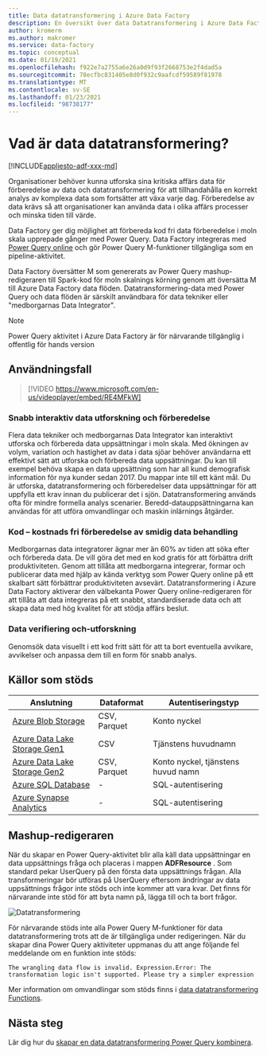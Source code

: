 ```yaml
---
title: Data datatransformering i Azure Data Factory
description: En översikt över data Datatransformering i Azure Data Factory
author: kromerm
ms.author: makromer
ms.service: data-factory
ms.topic: conceptual
ms.date: 01/19/2021
ms.openlocfilehash: f922e7a2755a6e26a0d9f93f2668753e2f4dad5a
ms.sourcegitcommit: 78ecfbc831405e8d0f932c9aafcdf59589f81978
ms.translationtype: MT
ms.contentlocale: sv-SE
ms.lasthandoff: 01/23/2021
ms.locfileid: "98738177"
---
```

# <a name="what-is-data-wrangling"></a>Vad är data datatransformering?

[!INCLUDE[appliesto-adf-xxx-md](includes/appliesto-adf-xxx-md.md)]

Organisationer behöver kunna utforska sina kritiska affärs data för förberedelse av data och datatransformering för att tillhandahålla en korrekt analys av komplexa data som fortsätter att växa varje dag. Förberedelse av data krävs så att organisationer kan använda data i olika affärs processer och minska tiden till värde.

Data Factory ger dig möjlighet att förbereda kod fri data förberedelse i moln skala upprepade gånger med Power Query. Data Factory integreras med [Power Query online](/power-query/) och gör Power Query M-funktioner tillgängliga som en pipeline-aktivitet.

Data Factory översätter M som genererats av Power Query mashup-redigeraren till Spark-kod för moln skalnings körning genom att översätta M till Azure Data Factory data flöden. Datatransformering-data med Power Query och data flöden är särskilt användbara för data tekniker eller "medborgarnas Data Integrator".

> [!NOTE]
> Power Query aktivitet i Azure Data Factory är för närvarande tillgänglig i offentlig för hands version

## <a name="use-cases"></a>Användningsfall

> [!VIDEO https://www.microsoft.com/en-us/videoplayer/embed/RE4MFkW]

### <a name="fast-interactive-data-exploration-and-preparation"></a>Snabb interaktiv data utforskning och förberedelse

Flera data tekniker och medborgarnas Data Integrator kan interaktivt utforska och förbereda data uppsättningar i moln skala. Med ökningen av volym, variation och hastighet av data i data sjöar behöver användarna ett effektivt sätt att utforska och förbereda data uppsättningar. Du kan till exempel behöva skapa en data uppsättning som har all kund demografisk information för nya kunder sedan 2017. Du mappar inte till ett känt mål. Du är utforska, datatransformering och förberedelser data uppsättningar för att uppfylla ett krav innan du publicerar det i sjön. Datatransformering används ofta för mindre formella analys scenarier. Beredd-datauppsättningarna kan användas för att utföra omvandlingar och maskin inlärnings åtgärder.

### <a name="code-free-agile-data-preparation"></a>Kod – kostnads fri förberedelse av smidig data behandling

Medborgarnas data integratorer ägnar mer än 60% av tiden att söka efter och förbereda data. De vill göra det med en kod gratis för att förbättra drift produktiviteten. Genom att tillåta att medborgarna integrerar, formar och publicerar data med hjälp av kända verktyg som Power Query online på ett skalbart sätt förbättrar produktiviteten avsevärt. Datatransformering i Azure Data Factory aktiverar den välbekanta Power Query online-redigeraren för att tillåta att data integreras på ett snabbt, standardiserade data och att skapa data med hög kvalitet för att stödja affärs beslut.

### <a name="data-validation-and-exploration"></a>Data verifiering och-utforskning

Genomsök data visuellt i ett kod fritt sätt för att ta bort eventuella avvikare, avvikelser och anpassa dem till en form för snabb analys.

## <a name="supported-sources"></a>Källor som stöds

| Anslutning | Dataformat | Autentiseringstyp |
| -- | -- | --|
| [Azure Blob Storage](connector-azure-blob-storage.md) | CSV, Parquet | Konto nyckel |
| [Azure Data Lake Storage Gen1](connector-azure-data-lake-store.md) | CSV | Tjänstens huvudnamn |
| [Azure Data Lake Storage Gen2](connector-azure-data-lake-storage.md) | CSV, Parquet | Konto nyckel, tjänstens huvud namn |
| [Azure SQL Database](connector-azure-sql-database.md) | - | SQL-autentisering |
| [Azure Synapse Analytics](connector-azure-sql-data-warehouse.md) | - | SQL-autentisering |

## <a name="the-mashup-editor"></a>Mashup-redigeraren

När du skapar en Power Query-aktivitet blir alla käll data uppsättningar en data uppsättnings fråga och placeras i mappen **ADFResource** . Som standard pekar UserQuery på den första data uppsättnings frågan. Alla transformeringar bör utföras på UserQuery eftersom ändringar av data uppsättnings frågor inte stöds och inte kommer att vara kvar. Det finns för närvarande inte stöd för att byta namn på, lägga till och ta bort frågor.

![Datatransformering](media/wrangling-data-flow/editor.png)

För närvarande stöds inte alla Power Query M-funktioner för data datatransformering trots att de är tillgängliga under redigeringen. När du skapar dina Power Query aktiviteter uppmanas du att ange följande fel meddelande om en funktion inte stöds:

`The wrangling data flow is invalid. Expression.Error: The transformation logic isn't supported. Please try a simpler expression`

Mer information om omvandlingar som stöds finns i [data datatransformering Functions](wrangling-functions.md).

## <a name="next-steps"></a>Nästa steg

Lär dig hur du [skapar en data datatransformering Power Query kombinera](wrangling-tutorial.md).
